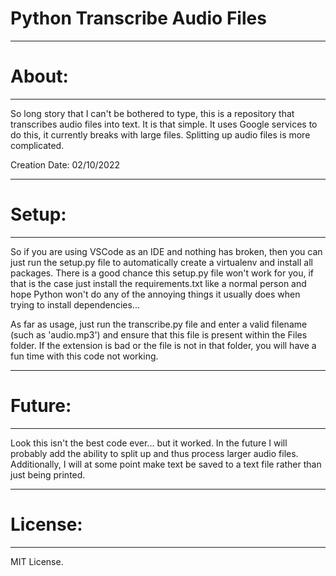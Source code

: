 # Python Transcribe Audio Files

***
# About:
---
So long story that I can't be bothered to type, this is a repository that transcribes audio files into text. It is that simple. It uses Google services to do this, it currently breaks with large files. Splitting up audio files is more complicated. 


Creation Date: 02/10/2022

***
# Setup:
---
So if you are using VSCode as an IDE and nothing has broken, then you can just run the setup.py file to automatically create a virtualenv and install all packages. There is a good chance this setup.py file won't work for you, if that is the case just install the requirements.txt like a normal person and hope Python won't do any of the annoying things it usually does when trying to install dependencies...

As far as usage, just run the transcribe.py file and enter a valid filename (such as 'audio.mp3') and ensure that this file is present within the Files folder. If the extension is bad or the file is not in that folder, you will have a fun time with this code not working.

***
# Future:
---
Look this isn't the best code ever... but it worked. In the future I will probably add the ability to split up and thus process larger audio files. Additionally, I will at some point make text be saved to a text file rather than just being printed.

***
# License:
---
MIT License.